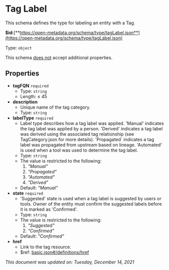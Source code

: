 # Tag Label

This schema defines the type for labeling an entity with a Tag.

**$id:**[**https://open-metadata.org/schema/type/tagLabel.json**](https://open-metadata.org/schema/type/tagLabel.json)

Type: `object`

This schema <u>does not</u> accept additional properties.

## Properties
- **tagFQN** `required`
  - Type: `string`
  - Length:  &le; 45
- **description**
  - Unique name of the tag category.
  - Type: `string`
- **labelType** `required`
  - Label type describes how a tag label was applied. 'Manual' indicates the tag label was applied by a person. 'Derived' indicates a tag label was derived using the associated tag relationship (see TagCategory.json for more details). 'Propagated` indicates a tag label was propagated from upstream based on lineage. 'Automated' is used when a tool was used to determine the tag label.
  - Type: `string`
  - The value is restricted to the following: 
    1. _"Manual"_
    2. _"Propagated"_
    3. _"Automated"_
    4. _"Derived"_
  - Default: _"Manual"_
- **state** `required`
  - 'Suggested' state is used when a tag label is suggested by users or tools. Owner of the entity must confirm the suggested labels before it is marked as 'Confirmed'.
  - Type: `string`
  - The value is restricted to the following: 
    1. _"Suggested"_
    2. _"Confirmed"_
  - Default: _"Confirmed"_
- **href**
  - Link to the tag resource.
  - $ref: [basic.json#/definitions/href](basic.md#href)

_This document was updated on: Tuesday, December 14, 2021_
